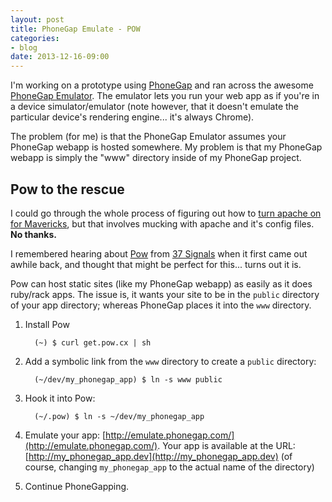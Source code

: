 ```yaml
---
layout: post
title: PhoneGap Emulate - POW
categories:
- blog
date: 2013-12-16-09:00
---
```


I'm working on a prototype using [PhoneGap](http://www.phonegap.com) and ran across the awesome [PhoneGap Emulator](http://emulate.phonegap.com/).  The emulator lets you run your web app as if you're in a device simulator/emulator (note however, that it doesn't emulate the particular device's rendering engine... it's always Chrome).

The problem (for me) is that the PhoneGap Emulator assumes your PhoneGap webapp is hosted somewhere.  My problem is that my PhoneGap webapp is simply the "www" directory inside of my PhoneGap project.

## Pow to the rescue

I could go through the whole process of figuring out how to [turn apache on for Mavericks](http://brianflove.com/2013/10/23/os-x-mavericks-and-apache/), but that involves mucking with apache and it's config files.  __No thanks.__

I remembered hearing about [Pow](http://pow.cx) from [37 Signals](http://37signals.com/) when it first came out awhile back, and thought that might be perfect for this... turns out it is.

Pow can host static sites (like my PhoneGap webapp) as easily as it does ruby/rack apps. The issue is, it wants your site to be in the `public` directory of your app directory; whereas PhoneGap places it into the `www` directory.

1. Install Pow

         (~) $ curl get.pow.cx | sh

1. Add a symbolic link from the `www` directory to create a `public` directory:

         (~/dev/my_phonegap_app) $ ln -s www public

1. Hook it into Pow:

         (~/.pow) $ ln -s ~/dev/my_phonegap_app

1. Emulate your app: [http://emulate.phonegap.com/](http://emulate.phonegap.com/).  Your app is available at the URL: [http://my_phonegap_app.dev](http://my_phonegap_app.dev) (of course, changing `my_phonegap_app` to the actual name of the directory)
1. Continue PhoneGapping.

